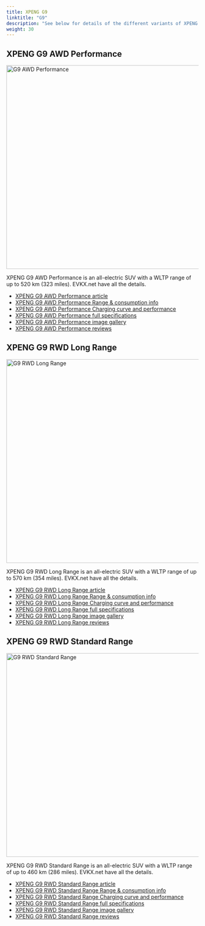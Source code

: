 ```yaml
---
title: XPENG G9
linktitle: "G9"
description: "See below for details of the different variants of XPENG G9"
weight: 30
---
```

## XPENG G9 AWD Performance

<a href="/models/xpeng/g9/g9_awd_performance/"><img src="https://media.evkx.net/multimedia/models/xpeng/g9/g9_awd_performance/main_1_st.jpg" width="800" height="533" alt="G9 AWD Performance" ></a>

XPENG G9 AWD Performance is an all-electric SUV with a WLTP range of up to 520 km (323 miles). EVKX.net have all the details. 

- [XPENG G9 AWD Performance article](/models/xpeng/g9/g9_awd_performance/)
- [XPENG G9 AWD Performance Range & consumption info](/models/xpeng/g9/g9_awd_performance/rangeandconsumption)
- [XPENG G9 AWD Performance Charging curve and performance](/models/xpeng/g9/g9_awd_performance/chargingcurve)
- [XPENG G9 AWD Performance full specifications](/models/xpeng/g9/g9_awd_performance/specifications)
- [XPENG G9 AWD Performance image gallery](/models/xpeng/g9/g9_awd_performance/gallery)
- [XPENG G9 AWD Performance reviews](/models/xpeng/g9/g9_awd_performance/reviews)

## XPENG G9 RWD Long Range

<a href="/models/xpeng/g9/g9_rwd_long_range/"><img src="https://media.evkx.net/multimedia/models/xpeng/g9/g9_rwd_long_range/main_1_st.jpg" width="800" height="533" alt="G9 RWD Long Range" ></a>

XPENG G9 RWD Long Range is an all-electric SUV with a WLTP range of up to 570 km (354 miles). EVKX.net have all the details. 

- [XPENG G9 RWD Long Range article](/models/xpeng/g9/g9_rwd_long_range/)
- [XPENG G9 RWD Long Range Range & consumption info](/models/xpeng/g9/g9_rwd_long_range/rangeandconsumption)
- [XPENG G9 RWD Long Range Charging curve and performance](/models/xpeng/g9/g9_rwd_long_range/chargingcurve)
- [XPENG G9 RWD Long Range full specifications](/models/xpeng/g9/g9_rwd_long_range/specifications)
- [XPENG G9 RWD Long Range image gallery](/models/xpeng/g9/g9_rwd_long_range/gallery)
- [XPENG G9 RWD Long Range reviews](/models/xpeng/g9/g9_rwd_long_range/reviews)

## XPENG G9 RWD Standard Range

<a href="/models/xpeng/g9/g9_rwd_standard_range/"><img src="https://media.evkx.net/multimedia/models/xpeng/g9/g9_rwd_standard_range/main_1_st.jpg" width="800" height="533" alt="G9 RWD Standard Range" ></a>

XPENG G9 RWD Standard Range is an all-electric SUV with a WLTP range of up to 460 km (286 miles). EVKX.net have all the details. 

- [XPENG G9 RWD Standard Range article](/models/xpeng/g9/g9_rwd_standard_range/)
- [XPENG G9 RWD Standard Range Range & consumption info](/models/xpeng/g9/g9_rwd_standard_range/rangeandconsumption)
- [XPENG G9 RWD Standard Range Charging curve and performance](/models/xpeng/g9/g9_rwd_standard_range/chargingcurve)
- [XPENG G9 RWD Standard Range full specifications](/models/xpeng/g9/g9_rwd_standard_range/specifications)
- [XPENG G9 RWD Standard Range image gallery](/models/xpeng/g9/g9_rwd_standard_range/gallery)
- [XPENG G9 RWD Standard Range reviews](/models/xpeng/g9/g9_rwd_standard_range/reviews)

